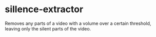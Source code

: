 # sillence-extractor
Removes any parts of a video with a volume over a certain threshold, leaving only the silent parts of the video.
